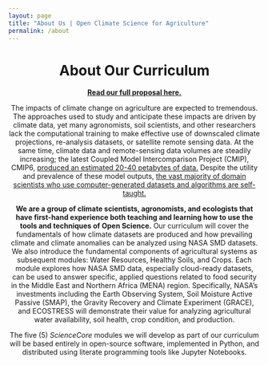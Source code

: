 ```yaml
---
layout: page
title: "About Us | Open Climate Science for Agriculture"
permalink: /about
---
```


<header>
	<div class="container">
        <h1 class="editable">About Our Curriculum</h1>
	</div>
	<div class="container">
		<p><a href="https://doi.org/10.5281/zenodo.8247179"><b>Read our full proposal here.</b></a></p>
	</div>
	<div class="container">
		<p>The impacts of climate change on agriculture are expected to tremendous. The approaches used to study and anticipate these impacts are driven by climate data, yet many agronomists, soil scientists, and other researchers lack the computational training to make effective use of downscaled climate projections, re-analysis datasets, or satellite remote sensing data. At the same time, climate data and remote-sensing data volumes are steadily increasing; the latest Coupled Model Intercomparison Project (CMIP), CMIP6, <a href="https://doi.org/10.1029/2022AV000676" target="_blank">produced an estimated 20-40 petabytes of data.</a> Despite the utility and prevalence of these model outputs, <a href="https://doi.org/10.1371/journal.pbio.1001745" target="_blank">the vast majority of domain scientists who use computer-generated datasets and algorithms are self-taught.</a></p>
	</div>
	<div class="container">
		<p><b>We are a group of climate scientists, agronomists, and ecologists that have first-hand experience both teaching and learning how to use the tools and techniques of Open Science.</b> Our curriculum will cover the fundamentals of how climate datasets are produced and how prevailing climate and climate anomalies can be analyzed using NASA SMD datasets. We also introduce the fundamental components of agricultural systems as subsequent modules: Water Resources, Healthy Soils, and Crops. Each module explores how NASA SMD data, especially cloud-ready datasets, can be used to answer specific, applied questions related to food security in the Middle East and Northern Africa (MENA) region. Specifically, NASA’s investments including the Earth Observing System, Soil Moisture Active Passive (SMAP), the Gravity Recovery and Climate Experiment (GRACE), and ECOSTRESS will demonstrate their value for analyzing agricultural water availability, soil health, crop condition, and production.</p>
	</div>
	<div class="container">
		<p>The five (5) <i>ScienceCore</i> modules we will develop as part of our curriculum will be based entirely in open-source software, implemented in Python, and distributed using literate programming tools like Jupyter Notebooks.</p>
	</div>
</header>
